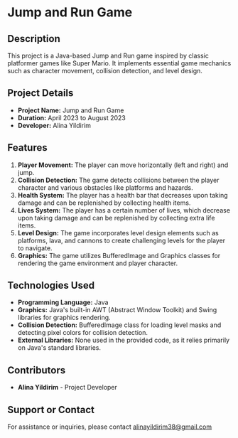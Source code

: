 # Jump and Run Game

## Description
This project is a Java-based Jump and Run game inspired by classic platformer games like Super Mario. It implements essential game mechanics such as character movement, collision detection, and level design.

## Project Details
- **Project Name:** Jump and Run Game
- **Duration:** April 2023 to August 2023
- **Developer:** Alina Yildirim


## Features
1. **Player Movement:** The player can move horizontally (left and right) and jump.
2. **Collision Detection:** The game detects collisions between the player character and various obstacles like platforms and hazards.
3. **Health System:** The player has a health bar that decreases upon taking damage and can be replenished by collecting health items.
4. **Lives System:** The player has a certain number of lives, which decrease upon taking damage and can be replenished by collecting extra life items.
5. **Level Design:** The game incorporates level design elements such as platforms, lava, and cannons to create challenging levels for the player to navigate.
6. **Graphics:** The game utilizes BufferedImage and Graphics classes for rendering the game environment and player character.

## Technologies Used
- **Programming Language:** Java
- **Graphics:** Java's built-in AWT (Abstract Window Toolkit) and Swing libraries for graphics rendering.
- **Collision Detection:** BufferedImage class for loading level masks and detecting pixel colors for collision detection.
- **External Libraries:** None used in the provided code, as it relies primarily on Java's standard libraries.

## Contributors
- **Alina Yildirim** - Project Developer

## Support or Contact
For assistance or inquiries, please contact alinayildirim38@gmail.com
